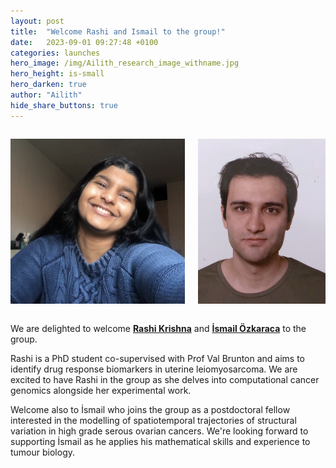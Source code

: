 ```yaml
---
layout: post
title:  "Welcome Rashi and Ismail to the group!"
date:   2023-09-01 09:27:48 +0100
categories: launches
hero_image: /img/Ailith_research_image_withname.jpg
hero_height: is-small
hero_darken: true
author: "Ailith"
hide_share_buttons: true
---
```



<div class="columns">
    <div class="column">
    <p align="right">
        <img src="/img/Rashi.jpg" alt="Rashi" width="410" >
    </p>
    </div>
    <div class="column">
        <p>
            <img src="/img/Ismail.jpg" alt="Ismail" width="300" >
        </p>
    </div>
</div>


We are delighted to welcome <b>[Rashi Krishna](/Rashi)</b> and <b>[İsmail Özkaraca](/Ismail)</b> to the group.

Rashi is a PhD student co-supervised with Prof Val Brunton and aims to identify drug response biomarkers in uterine leiomyosarcoma. We are excited to have Rashi in the group as she delves into computational cancer genomics alongside her experimental work.


Welcome also to İsmail who joins the group as a postdoctoral fellow interested in the modelling of spatiotemporal trajectories of structural variation in high grade serous ovarian cancers. We're looking forward to supporting İsmail as he applies his mathematical skills and experience to tumour biology.











